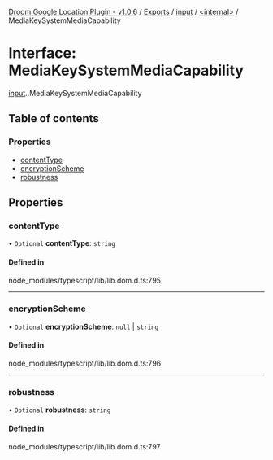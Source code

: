 [Droom Google Location Plugin - v1.0.6](../README.md) / [Exports](../modules.md) / [input](../modules/input.md) / [<internal\>](../modules/input._internal_.md) / MediaKeySystemMediaCapability

# Interface: MediaKeySystemMediaCapability

[input](../modules/input.md).[<internal>](../modules/input._internal_.md).MediaKeySystemMediaCapability

## Table of contents

### Properties

- [contentType](input._internal_.MediaKeySystemMediaCapability.md#contenttype)
- [encryptionScheme](input._internal_.MediaKeySystemMediaCapability.md#encryptionscheme)
- [robustness](input._internal_.MediaKeySystemMediaCapability.md#robustness)

## Properties

### contentType

• `Optional` **contentType**: `string`

#### Defined in

node_modules/typescript/lib/lib.dom.d.ts:795

___

### encryptionScheme

• `Optional` **encryptionScheme**: ``null`` \| `string`

#### Defined in

node_modules/typescript/lib/lib.dom.d.ts:796

___

### robustness

• `Optional` **robustness**: `string`

#### Defined in

node_modules/typescript/lib/lib.dom.d.ts:797
